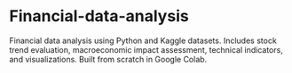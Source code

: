 # Financial-data-analysis
Financial data analysis using Python and Kaggle datasets. Includes stock trend evaluation, macroeconomic impact assessment, technical indicators, and visualizations. Built from scratch in Google Colab.
